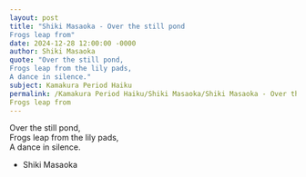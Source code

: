 ```yaml
---
layout: post
title: "Shiki Masaoka - Over the still pond  
Frogs leap from"
date: 2024-12-28 12:00:00 -0000
author: Shiki Masaoka
quote: "Over the still pond,  
Frogs leap from the lily pads,  
A dance in silence."
subject: Kamakura Period Haiku
permalink: /Kamakura Period Haiku/Shiki Masaoka/Shiki Masaoka - Over the still pond  
Frogs leap from
---
```


Over the still pond,  
Frogs leap from the lily pads,  
A dance in silence.

- Shiki Masaoka
